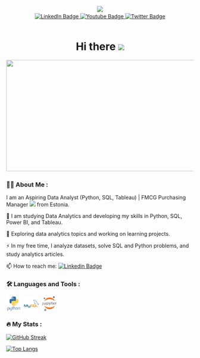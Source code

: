 <div id="header" align="center">
  <img src="https://media1.giphy.com/media/v1.Y2lkPTc5MGI3NjExc3pyajdneHluc2JldDJkMmN0bGtkNHQzdWFtaGFpNGJpanRpYXBiMiZlcD12MV9pbnRlcm5hbF9naWZfYnlfaWQmY3Q9Zw/bJ4TVNYNUympPgcpem/giphy.gif" width="100"/>
</div>
<div id="badges" align="center">
  <a href="https://www.linkedin.com/in/valeridmitrijev/">
    <img src="https://img.shields.io/badge/LinkedIn-blue?style=for-the-badge&logo=linkedin&logoColor=white" alt="LinkedIn Badge"/>
  </a>
  <a href="your-youtube-URL">
    <img src="https://img.shields.io/badge/YouTube-red?style=for-the-badge&logo=youtube&logoColor=white" alt="Youtube Badge"/>
  </a>
  <a href="your-twitter-URL">
    <img src="https://img.shields.io/badge/Twitter-blue?style=for-the-badge&logo=twitter&logoColor=white" alt="Twitter Badge"/>
  </a>
</div>
<div align="center">
  <img src="https://komarev.com/ghpvc/?username=dmitrijevcode&style=flat-square&color=blue" alt=""/>
  <h1>
    Hi there
    <img src="https://media.giphy.com/media/hvRJCLFzcasrR4ia7z/giphy.gif" width="30px"/>
  </h1>
</div>

<div align="center">
  <img src="https://media.giphy.com/media/dWesBcTLavkZuG35MI/giphy.gif" width="600" height="300"/>
</div>

### :man_technologist: About Me :

I am an Aspiring Data Analyst (Python, SQL, Tableau) | FMCG Purchasing Manager <img src="https://media.giphy.com/media/WUlplcMpOCEmTGBtBW/giphy.gif" width="30"> from Estonia.

:telescope: I am studying Data Analytics and developing my skills in Python, SQL, Power BI, and Tableau.

:seedling: Exploring data analytics topics and working on learning projects.

:zap: In my free time, I analyze datasets, solve SQL and Python problems, and study analytics articles.

:mailbox: How to reach me: [![Linkedin Badge](https://img.shields.io/badge/-kakbar-blue?style=flat&logo=Linkedin&logoColor=white)](https://www.linkedin.com/in/valeridmitrijev/)

### :hammer_and_wrench: Languages and Tools :

<div>
  <img src="https://github.com/devicons/devicon/blob/master/icons/python/python-original-wordmark.svg" title="Python" alt="Python" width="40" height="40"/>&nbsp;
  <img src="https://github.com/devicons/devicon/blob/master/icons/mysql/mysql-original-wordmark.svg" title="MySQL" alt="Mysql" width="40" height="40"/>&nbsp;
  <img src="https://github.com/devicons/devicon/blob/master/icons/jupyter/jupyter-original-wordmark.svg" title="Jupyter Lab" **alt="Jupyter Lab" width="40" height="40"/>
</div>

### :fire: My Stats :
[![GitHub Streak](https://github-readme-streak-stats.herokuapp.com?user=dmitrijevcode&theme=dark&date_format=M%20j%5B%2C%20Y%5D)](https://git.io/streak-stats)

[![Top Langs](https://github-readme-stats.vercel.app/api/top-langs/?username=dmitrijevcode&layout=compact&theme=vision-friendly-dark)](https://github.com/anuraghazra/github-readme-stats)


<!--
**dmitrijevcode/dmitrijevcode** is a ✨ _special_ ✨ repository because its `README.md` (this file) appears on your GitHub profile.

Here are some ideas to get you started:

- 🔭 I’m currently working on ...
- 🌱 I’m currently learning ...
- 👯 I’m looking to collaborate on ...
- 🤔 I’m looking for help with ...
- 💬 Ask me about ...
- 📫 How to reach me: ...
- 😄 Pronouns: ...
- ⚡ Fun fact: ...
-->


